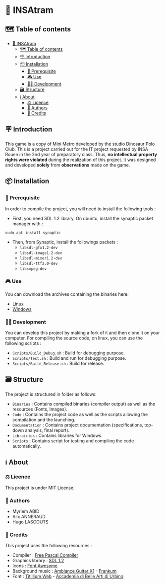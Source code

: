 # 🚃 INSAtram

## 🗺️ Table of contents

- [🚃 INSAtram](#-insatram)
  - [🗺️ Table of contents](#️-table-of-contents)
  - [🪧 Introduction](#-introduction)
  - [📦️ Installation](#️-installation)
    - [🧰 Prerequisite](#-prerequisite)
    - [🎮️ Use](#️-use)
    - [🧑‍💻 Development](#-development)
  - [🗃️ Structure](#️-structure)
  - [ℹ️ About](#ℹ️-about)
    - [⚖️ Licence](#️-licence)
    - [👤 Authors](#-authors)
    - [📃 Credits](#-credits)

## 🪧 Introduction

This game is a copy of Mini Metro developed by the studio Dinosaur Polo Club.
This is a project carried out for the IT project requested by INSA Rouen in the 2nd year of preparatory class.
Thus, **no intellectual property rights were violated** during the realization of this project. It was designed and developed **solely** from **observations** made on the game.

## 📦️ Installation

### 🧰 Prerequisite

In order to compile the project, you will need to install the following tools :

- First, you need SDL 1.2 library. On ubuntu, install the synaptic packet manager with :
```
sudo apt install synaptic
```

- Then, from Synaptic, install the followings packets :
  - `libsdl-gfx1.2-dev`
  - `libsdl-image1.2-dev`
  - `libsdl-mixer1.2-dev`
  - `libsdl-ttf2.0-dev`
  - `libsmpeg-dev`

### 🎮️ Use

You can download the archives containing the binaries here:

- [Linux](https://github.com/AlixANNERAUD/INSAtram/releases/download/1.0.0/Binaries_Linux_x86_64.zip)
- [Windows]()

### 🧑‍💻 Development

You can develop this project by making a fork of it and then clone it on your computer. For compiling the source code, on linux, you can use the following scripts :

- `Scripts/Build_Debug.sh` : Build for debugging purpose.
- `Scripts/Test.sh` : Build and run for debugging purpose.
- `Scripts/Build_Release.sh` : Build for release.

## 🗃️ Structure

The project is structured in folder as follows:
- `Binaries` : Contains compiled binaries (compiler output) as well as the resources (Fonts, Images).
- `Code` : Contains the project code as well as the scripts allowing the compilation and the launching.
- `Documentation` : Contains project documentation (specifications, top-down analysis, final report).
- `Librairies` : Contains libraries for Windows.
- `Scripts` : Contains script for testing and compiling the code automatically.

## ℹ️ About

### ⚖️ Licence

This project is under MIT License.

### 👤 Authors

- Myriem ABID
- Alix ANNERAUD
- Hugo LASCOUTS

### 📃 Credits

This project uses the following resources :
- Compiler : [Free Pascal Compiler](https://www.freepascal.org/)
- Graphics library : [SDL 1.2](https://www.libsdl.org/index.php)
- Icons : [Font Awesome](https://fontawesome.com/)
- Background music : [Ambiance Guitar X1](https://freesound.org/people/frankum/sounds/405453/) - [Frankum](https://frankum-frankumjay.blogspot.com/)
- Font : [Titillium Web](https://fonts.google.com/specimen/Titillium+Web) -  [Accademia di Belle Arti di Urbino](https://fonts.google.com/?query=Accademia%20di%20Belle%20Arti%20di%20Urbino)